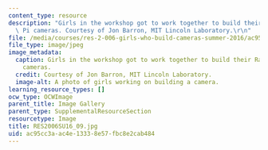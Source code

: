 ```yaml
---
content_type: resource
description: "Girls in the workshop got to work together to build their Raspberry\
  \ Pi cameras. Courtesy of Jon Barron, MIT Lincoln Laboratory.\r\n"
file: /media/courses/res-2-006-girls-who-build-cameras-summer-2016/ac95cc3aac4e13338e57fbc8e2cab484_RES2006SU16_09.jpg
file_type: image/jpeg
image_metadata:
  caption: Girls in the workshop got to work together to build their Raspberry Pi
    cameras.
  credit: Courtesy of Jon Barron, MIT Lincoln Laboratory.
  image-alt: A photo of girls working on building a camera.
learning_resource_types: []
ocw_type: OCWImage
parent_title: Image Gallery
parent_type: SupplementalResourceSection
resourcetype: Image
title: RES2006SU16_09.jpg
uid: ac95cc3a-ac4e-1333-8e57-fbc8e2cab484
---
```

